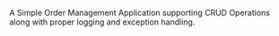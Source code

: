 A Simple Order Management Application supporting CRUD Operations along with proper logging and exception handling.
